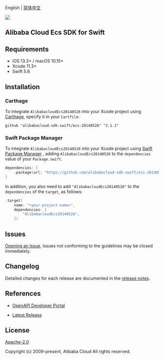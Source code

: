 English | [简体中文](README-CN.md)

![](https://aliyunsdk-pages.alicdn.com/icons/AlibabaCloud.svg)

## Alibaba Cloud Ecs SDK for Swift

## Requirements

- iOS 13.3+ / macOS 10.15+
- Xcode 11.3+
- Swift 5.6

## Installation

### Carthage

To integrate `AlibabacloudEcs20140526` into your Xcode project using [Carthage](https://github.com/Carthage/Carthage), specify it in your `Cartfile`:

```ogdl
github "alibabacloud-sdk-swift/ecs-20140526" "2.1.1"
```

### Swift Package Manager

To integrate `AlibabacloudEcs20140526` into your Xcode project using [Swift Package Manager](https://swift.org/package-manager/) , adding `AlibabacloudEcs20140526` to the `dependencies` value of your `Package.swift`.

```swift
dependencies: [
    .package(url: "https://github.com/alibabacloud-sdk-swift/ecs-20140526.git", from: "2.1.1")
]
```

In addition, you also need to add `"AlibabacloudEcs20140526"` to the `dependencies` of the `target`, as follows:

```swift
.target(
    name: "<your-project-name>",
    dependencies: [
        "AlibabacloudEcs20140526",
    ])
```

## Issues

[Opening an Issue](https://github.com/alibabacloud-sdk-swift/ecs-20140526/issues/new), Issues not conforming to the guidelines may be closed immediately.

## Changelog

Detailed changes for each release are documented in the [release notes](./ChangeLog.txt).

## References

* [OpenAPI Developer Portal](https://next.api.alibabacloud.com/home)
- [Latest Release](https://github.com/alibabacloud-sdk-swift/ecs-20140526)

## License

[Apache-2.0](http://www.apache.org/licenses/LICENSE-2.0)

Copyright (c) 2009-present, Alibaba Cloud All rights reserved.
